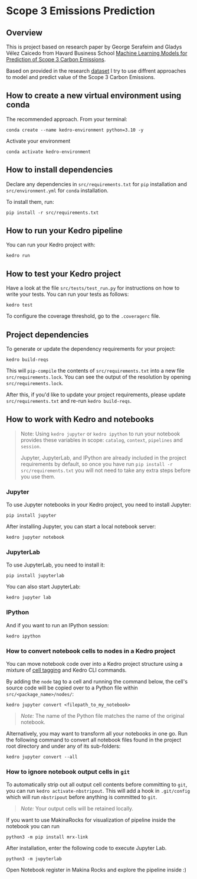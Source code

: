 # Scope 3 Emissions Prediction

## Overview

This is project based on research paper by George Serafeim and Gladys Vélez Caicedo from Havard Business School
[Machine Learning Models for Prediction of Scope 3 Carbon Emissions](https://www.hbs.edu/ris/Publication%20Files/22%20080_035d70d9-3acf-4faa-aa93-534e52a52d0e.pdf).

Based on provided in the research [dataset](https://www.google.com/url?sa=t&rct=j&q=&esrc=s&source=web&cd=&ved=2ahUKEwiEmPzH_IGBAxXH_rsIHV1ZB8kQFnoECA4QAQ&url=https%3A%2F%2Fwww.hbs.edu%2Fimpact-weighted-accounts%2FDocuments%2FIWA-External-Scope-3-Data.xlsx&usg=AOvVaw2HzIPtLsvHCWiHQKA5o_m8&opi=89978449) I try to use diffrent approaches to model and predict value of the Scope 3 Carbon Emissions.

## How to create a new virtual environment using conda

The recommended approach. From your terminal:
```
conda create --name kedro-environment python=3.10 -y
```

Activate your environment
```
conda activate kedro-environment
```

## How to install dependencies

Declare any dependencies in `src/requirements.txt` for `pip` installation and `src/environment.yml` for `conda` installation.

To install them, run:

```
pip install -r src/requirements.txt
```

## How to run your Kedro pipeline

You can run your Kedro project with:

```
kedro run
```

## How to test your Kedro project

Have a look at the file `src/tests/test_run.py` for instructions on how to write your tests. You can run your tests as follows:

```
kedro test
```

To configure the coverage threshold, go to the `.coveragerc` file.

## Project dependencies

To generate or update the dependency requirements for your project:

```
kedro build-reqs
```

This will `pip-compile` the contents of `src/requirements.txt` into a new file `src/requirements.lock`. You can see the output of the resolution by opening `src/requirements.lock`.

After this, if you'd like to update your project requirements, please update `src/requirements.txt` and re-run `kedro build-reqs`.


## How to work with Kedro and notebooks

> Note: Using `kedro jupyter` or `kedro ipython` to run your notebook provides these variables in scope: `catalog`, `context`, `pipelines` and `session`.
>
> Jupyter, JupyterLab, and IPython are already included in the project requirements by default, so once you have run `pip install -r src/requirements.txt` you will not need to take any extra steps before you use them.

### Jupyter
To use Jupyter notebooks in your Kedro project, you need to install Jupyter:

```
pip install jupyter
```

After installing Jupyter, you can start a local notebook server:

```
kedro jupyter notebook
```

### JupyterLab
To use JupyterLab, you need to install it:

```
pip install jupyterlab
```

You can also start JupyterLab:

```
kedro jupyter lab
```

### IPython
And if you want to run an IPython session:

```
kedro ipython
```

### How to convert notebook cells to nodes in a Kedro project
You can move notebook code over into a Kedro project structure using a mixture of [cell tagging](https://jupyter-notebook.readthedocs.io/en/stable/changelog.html#cell-tags) and Kedro CLI commands.

By adding the `node` tag to a cell and running the command below, the cell's source code will be copied over to a Python file within `src/<package_name>/nodes/`:

```
kedro jupyter convert <filepath_to_my_notebook>
```
> *Note:* The name of the Python file matches the name of the original notebook.

Alternatively, you may want to transform all your notebooks in one go. Run the following command to convert all notebook files found in the project root directory and under any of its sub-folders:

```
kedro jupyter convert --all
```

### How to ignore notebook output cells in `git`
To automatically strip out all output cell contents before committing to `git`, you can run `kedro activate-nbstripout`. This will add a hook in `.git/config` which will run `nbstripout` before anything is committed to `git`.

> *Note:* Your output cells will be retained locally.

If you want to use MakinaRocks for visualization of pipeline inside the notebook you can run

```
python3 -m pip install mrx-link
```

After installation, enter the following code to execute Jupyter Lab.
```
python3 -m jupyterlab
```

Open Notebook register in Makina Rocks and explore the pipeline inside :)
